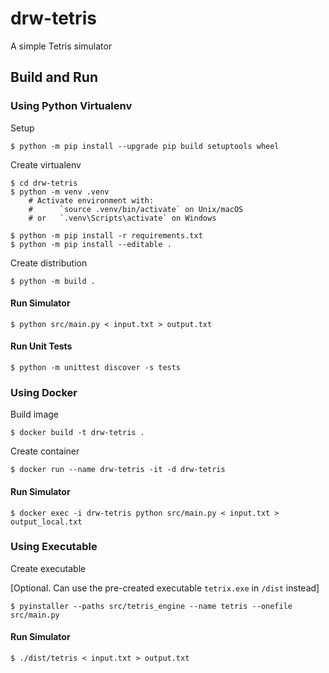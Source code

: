 # drw-tetris

A simple Tetris simulator


## Build and Run

### Using Python Virtualenv

Setup 
```
$ python -m pip install --upgrade pip build setuptools wheel
```

Create virtualenv
```
$ cd drw-tetris
$ python -m venv .venv
    # Activate environment with:
    #      `source .venv/bin/activate` on Unix/macOS
    # or   `.venv\Scripts\activate` on Windows

$ python -m pip install -r requirements.txt
$ python -m pip install --editable .
```

Create distribution
```
$ python -m build .
```

#### Run Simulator
```
$ python src/main.py < input.txt > output.txt
```

#### Run Unit Tests
```
$ python -m unittest discover -s tests
```

### Using Docker

Build image
```
$ docker build -t drw-tetris .
```

Create container
```
$ docker run --name drw-tetris -it -d drw-tetris
```

#### Run Simulator
```
$ docker exec -i drw-tetris python src/main.py < input.txt > output_local.txt
```


### Using Executable

Create executable

[Optional. Can use the pre-created executable `tetrix.exe` in `/dist` instead]
```
$ pyinstaller --paths src/tetris_engine --name tetris --onefile src/main.py
```

#### Run Simulator
```
$ ./dist/tetris < input.txt > output.txt
```